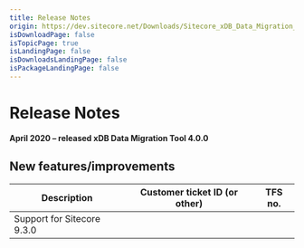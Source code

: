 ```yaml
---
title: Release Notes
origin: https://dev.sitecore.net/Downloads/Sitecore_xDB_Data_Migration_Tool/4x/xDB_Data_Migration_Tool_400/Release_Notes
isDownloadPage: false
isTopicPage: true
isLandingPage: false
isDownloadsLandingPage: false
isPackageLandingPage: false
---
```


# Release Notes

**April 2020 – released xDB Data Migration Tool 4.0.0**

## New features/improvements

 | Description | Customer ticket ID (or other) | TFS no. |
 | --- | --- | --- |
 | ​​Support for Sitecore 9.3.0 |  |  |